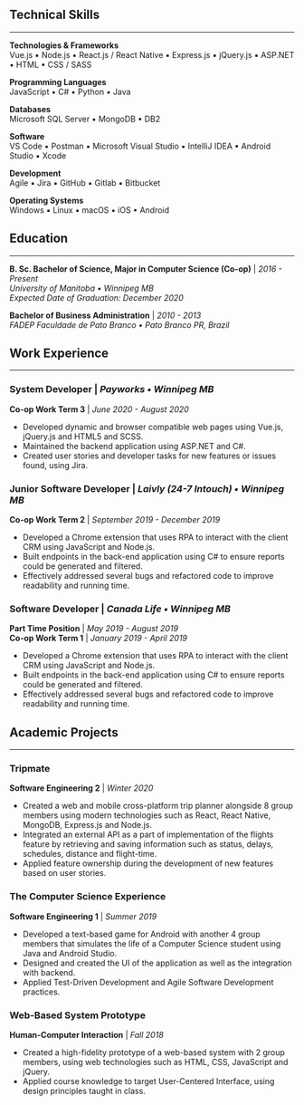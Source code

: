 ## Technical Skills
---
**Technologies & Frameworks**  
Vue.js ▪ Node.js ▪ React.js / React Native ▪ Express.js ▪ jQuery.js ▪ ASP.NET ▪ HTML ▪ CSS / SASS  

**Programming Languages**  
JavaScript ▪ C# ▪ Python ▪ Java  

**Databases**  
Microsoft SQL Server ▪ MongoDB ▪ DB2  

**Software**  
VS Code ▪ Postman ▪ Microsoft Visual Studio ▪ IntelliJ IDEA ▪ Android Studio ▪ Xcode  

**Development**  
Agile ▪  Jira ▪ GitHub ▪ Gitlab ▪ Bitbucket  

**Operating Systems**  
Windows ▪ Linux ▪ macOS ▪ iOS ▪ Android  


## Education
---
**B. Sc. Bachelor of Science, Major in Computer Science (Co-op)** | _2016 - Present_  
_University of Manitoba • Winnipeg MB_  
_Expected Date of Graduation: December 2020_  


**Bachelor of Business Administration** | _2010 - 2013_  
_FADEP Faculdade de Pato Branco • Pato Branco PR, Brazil_
  
  
## Work Experience
---
### **System Developer** | _Payworks • Winnipeg MB_  
**Co-op Work Term 3**  | _June 2020 - August 2020_  
- Developed dynamic and browser compatible web pages using Vue.js, jQuery.js and HTML5 and SCSS.  
- Maintained the backend application using ASP.NET and C#.  
- Created user stories and developer tasks for new features or issues found, using Jira.  

### **Junior Software Developer** | _Laivly (24-7 Intouch) • Winnipeg MB_  
**Co-op Work Term 2**  | _September 2019 - December 2019_  
- Developed a Chrome extension that uses RPA to interact with the client CRM using JavaScript and Node.js.  
- Built endpoints in the back-end application using C# to ensure reports could be generated and filtered.  
- Effectively addressed several bugs and refactored code to improve readability and running time.  

### **Software Developer** | _Canada Life • Winnipeg MB_  
**Part Time Position** | _May 2019 - August 2019_  
**Co-op Work Term 1** | _January 2019 - April 2019_  
- Developed a Chrome extension that uses RPA to interact with the client CRM using JavaScript and Node.js.  
- Built endpoints in the back-end application using C# to ensure reports could be generated and filtered.  
- Effectively addressed several bugs and refactored code to improve readability and running time.  


## Academic Projects
---
### **Tripmate**  
**Software Engineering 2** | _Winter 2020_  
- Created a web and mobile cross-platform trip planner alongside 8 group members using modern technologies such as React, React Native, MongoDB, Express.js and Node.js.  
- Integrated an external API as a part of implementation of the flights feature by retrieving and saving information such as status, delays, schedules, distance and flight-time.  
- Applied feature ownership during the development of new features based on user stories.  

### **The Computer Science Experience**  
**Software Engineering 1** | _Summer 2019_  
- Developed a text-based game for Android with another 4 group members that simulates the life of a Computer Science student using Java and Android Studio.  
- Designed and created the UI of the application as well as the integration with backend.  
- Applied Test-Driven Development and Agile Software Development practices.

### **Web-Based System Prototype**  
**Human-Computer Interaction** | _Fall 2018_  
- Created a high-fidelity prototype of a web-based system with 2 group members, using web technologies such as HTML, CSS, JavaScript and jQuery.  
- Applied course knowledge to target User-Centered Interface, using design principles taught in class.
